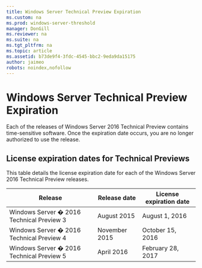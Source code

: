 ```yaml
---
title: Windows Server Technical Preview Expiration
ms.custom: na
ms.prod: windows-server-threshold
manager: DonGill
ms.reviewer: na
ms.suite: na
ms.tgt_pltfrm: na
ms.topic: article
ms.assetid: b73de9f4-3fdc-4545-bbc2-9eda9da15175
author: jaimeo
robots: noindex,nofollow
---
```

# Windows Server Technical Preview Expiration
Each of the releases of Windows Server 2016 Technical Preview contains time\-sensitive software. Once the expiration date occurs, you are no longer authorized to use the release.  
  
## License expiration dates for Technical Previews  
This table details the license expiration date for each of the Windows Server 2016 Technical Preview releases.  
  
|Release|Release date|License expiration date|  
|-----------|----------------|---------------------------|  
|Windows Server � 2016 Technical Preview 3|August 2015|August 1, 2016|  
|Windows Server � 2016 Technical Preview 4|November 2015|October 15, 2016|  
|Windows Server � 2016 Technical Preview 5|April 2016|February 28, 2017|  
